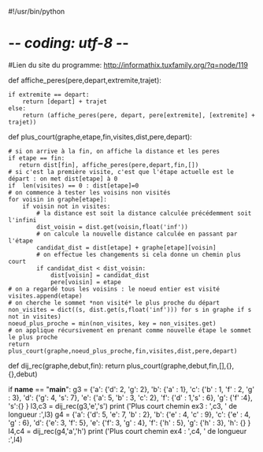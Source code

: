 #!/usr/bin/python
# -*- coding: utf-8 -*-

#Lien du site du programme: http://informathix.tuxfamily.org/?q=node/119
 
 
def affiche_peres(pere,depart,extremite,trajet):

    if extremite == depart:
        return [depart] + trajet
    else:
        return (affiche_peres(pere, depart, pere[extremite], [extremite] + trajet))
 
def plus_court(graphe,etape,fin,visites,dist,pere,depart):

    # si on arrive à la fin, on affiche la distance et les peres
    if etape == fin:
       return dist[fin], affiche_peres(pere,depart,fin,[])
    # si c'est la première visite, c'est que l'étape actuelle est le départ : on met dist[etape] à 0
    if  len(visites) == 0 : dist[etape]=0
    # on commence à tester les voisins non visités
    for voisin in graphe[etape]:
        if voisin not in visites:
            # la distance est soit la distance calculée précédemment soit l'infini
            dist_voisin = dist.get(voisin,float('inf'))
            # on calcule la nouvelle distance calculée en passant par l'étape
            candidat_dist = dist[etape] + graphe[etape][voisin]
            # on effectue les changements si cela donne un chemin plus court
            if candidat_dist < dist_voisin:
                dist[voisin] = candidat_dist
                pere[voisin] = etape
    # on a regardé tous les voisins : le noeud entier est visité
    visites.append(etape)
    # on cherche le sommet *non visité* le plus proche du départ
    non_visites = dict((s, dist.get(s,float('inf'))) for s in graphe if s not in visites)
    noeud_plus_proche = min(non_visites, key = non_visites.get)
    # on applique récursivement en prenant comme nouvelle étape le sommet le plus proche 
    return plus_court(graphe,noeud_plus_proche,fin,visites,dist,pere,depart)
 
def dij_rec(graphe,debut,fin):
    return plus_court(graphe,debut,fin,[],{},{},debut)
 
if __name__ == "__main__":
    g3 = {'a': {'d': 2, 'g': 2},
          'b': {'a' : 1}, 
          'c': {'b' : 1, 'f' : 2, 'g' : 3},
          'd': {'g': 4, 's': 7},
          'e': {'a': 5, 'b' : 3, 'c': 2},
          'f': {'d' : 1,'s' : 6},
          'g': {'f' :4},
          's':{}
    }
    l3,c3 = dij_rec(g3,'e','s')
    print ('Plus court chemin ex3 : ',c3, ' de longueur :',l3)
    g4 = {'a': {'d': 5, 'e': 7, 'b' : 2},
          'b': {'e' : 4, 'c' : 9},
          'c': {'e' : 4, 'g' : 6},
          'd': {'e': 3, 'f': 5},
          'e': {'f': 3, 'g' : 4},
          'f': {'h' : 5},
          'g': {'h' : 3},
          'h': {}
    }
    l4,c4 = dij_rec(g4,'a','h')
    print ('Plus court chemin ex4 : ',c4, ' de longueur :',l4)
 
 
 

